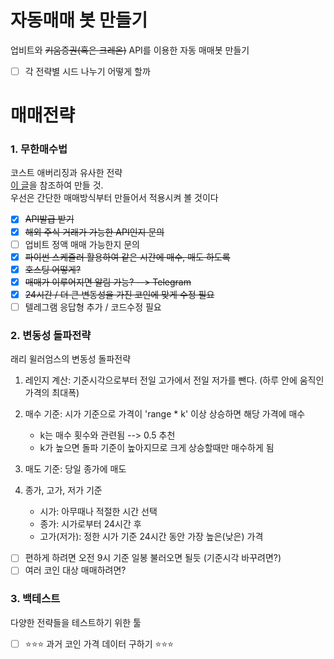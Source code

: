 # 자동매매 봇 만들기
업비트와 ~~키움증권(혹은 크레온)~~ API를 이용한 자동 매매봇 만들기

- [ ] 각 전략별 시드 나누기 어떻게 할까


# 매매전략
### 1. 무한매수법
코스트 애버리징과 유사한 전략  
[이 글](https://m.blog.naver.com/edgar0418/222224056120)을 참조하여 만들 것.  
우선은 간단한 매매방식부터 만들어서 적용시켜 볼 것이다
- [x] ~~API발급 받기~~
- [x] ~~해외 주식 거래가 가능한 API인지 문의~~
- [ ] 업비트 정액 매매 가능한지 문의
- [x] ~~파이썬 스케쥴러 활용하여 같은 시간에 매수, 매도 하도록~~
- [x] ~~호스팅 어떻게?~~
- [x] ~~매매가 이루어지면 알림 가능? --> Telegram~~
- [x] ~~24시간 / 더 큰 변동성을 가진 코인에 맞게 수정 필요~~
- [ ] 텔레그램 응답형 추가 / 코드수정 필요

### 2. 변동성 돌파전략
래리 윌러엄스의 변동성 돌파전략  

1. 레인지 계산: 기준시각으로부터 전일 고가에서 전일 저가를 뺀다. (하루 안에 움직인 가격의 최대폭)

1. 매수 기준: 시가 기준으로 가격이 'range * k' 이상 상승하면 해당 가격에 매수
    - k는 매수 횟수와 관련됨 --> 0.5 추천
    - k가 높으면 돌파 기준이 높아지므로 크게 상승할때만 매수하게 됨
1. 매도 기준: 당일 종가에 매도
1. 종가, 고가, 저가 기준
    - 시가: 아무때나 적절한 시간 선택
    - 종가: 시가로부터 24시간 후
    - 고가(저가): 정한 시가 기준 24시간 동안 가장 높은(낮은) 가격

- [ ] 편하게 하려면 오전 9시 기준 일봉 불러오면 될듯 (기준시각 바꾸려면?)
- [ ] 여러 코인 대상 매매하려면?

### 3. 백테스트
다양한 전략들을 테스트하기 위한 툴 
- [ ] ⭐️⭐️⭐️ 과거 코인 가격 데이터 구하기 ⭐️⭐️⭐️ 
 
